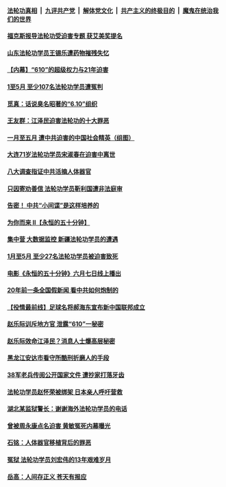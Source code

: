 

####  [法轮功真相](../../../../basic/blob/master/README.md?t=06110701) &nbsp;|&nbsp; [九评共产党](../../../../9ping.md/blob/master/README.md?t=06110701) &nbsp;|&nbsp; [解体党文化](../../../../jtdwh.md/blob/master/README.md?t=06110701)  &nbsp;|&nbsp; [共产主义的终极目的](../../../../gczydzjmd.md/blob/master/README.md?t=06110701) &nbsp;|&nbsp; [魔鬼在统治我们的世界](../../../../mgztzwmdsj.md/blob/master/README.md?t=06110701) 

#### [福克斯报导法轮功受迫害专题 获艾美奖提名](../pages/prog424/a102867439.md?t=06110701) 

#### [山东法轮功学员王锡乐遭药物摧残失忆](../pages/prog424/a102867410.md?t=06110701) 

#### [【内幕】“610”的超级权力与21年迫害](../pages/prog424/a102867246.md?t=06110701) 

#### [1至5月 至少107名法轮功学员遭冤判](../pages/prog424/a102866448.md?t=06110701) 

#### [觅真：话说臭名昭著的“6.10”组织](../pages/prog424/a102865847.md?t=06110701) 

#### [王友群：江泽民迫害法轮功的十大罪恶](../pages/prog424/a102865810.md?t=06110701) 

#### [一月至五月 遭中共迫害的中国社会精英（组图）](../pages/prog424/a102865722.md?t=06110701) 

#### [大连71岁法轮功学员宋淑春在迫害中离世](../pages/prog424/a102865719.md?t=06110701) 

#### [八大调查指证中共活摘人体器官](../pages/prog424/a102865634.md?t=06110701) 

#### [只因寄劝善信 法轮功学员靳利国遭非法庭审](../pages/prog424/a102865627.md?t=06110701) 

#### [告密！ 中共“小间谍”是这样培养的](../pages/prog424/a102864002.md?t=06110701) 

#### [为你而来 II【永恒的五十分钟】](../pages/prog424/a102865179.md?t=06110701) 

#### [集中营 大数据监控 新疆法轮功学员的遭遇](../pages/prog424/a102864644.md?t=06110701) 

#### [1月至5月 至少27名法轮功学员被迫害致死](../pages/prog424/a102864151.md?t=06110701) 

#### [电影《永恒的五十分钟》六月七日线上播出](../pages/prog424/a102863886.md?t=06110701) 

#### [20年前一条全国假新闻 看中共如何炮制的](../pages/prog424/a102864019.md?t=06110701) 

#### [【役情最前线】足球名将郝海东宣布新中国联邦成立](../pages/prog424/a102863189.md?t=06110701) 

#### [赵乐际训斥地方官 泄露“610”一秘密](../pages/prog424/a102863180.md?t=06110701) 


#### [赵乐际效命江泽民？消息人士爆高层秘密](../pages/prog424/a102860587.md?t=06110701) 

#### [黑龙江安达市看守所酷刑折磨人的手段](../pages/prog424/a102860177.md?t=06110701) 

#### [38军老兵传阅公开国家文件 遭抄家打落牙齿](../pages/prog424/a102859281.md?t=06110701) 

#### [法轮功学员赵怀荣被绑架 日本亲人呼吁营救](../pages/prog424/a102859077.md?t=06110701) 

#### [湖北某监狱警长：谢谢海外法轮功学员的电话](../pages/prog424/a102857877.md?t=06110701) 

#### [曾被周永康点名迫害 黄敏冤死内幕曝光](../pages/prog424/a102857867.md?t=06110701) 

#### [石铭：人体器官移植背后的罪恶](../pages/prog424/a102857460.md?t=06110701) 

#### [冤狱 法轮功学员刘宏伟的13年艰难岁月](../pages/prog424/a102857566.md?t=06110701) 

#### [岳高：人间存正义 苍天有报应](../pages/prog424/a102857101.md?t=06110701) 

